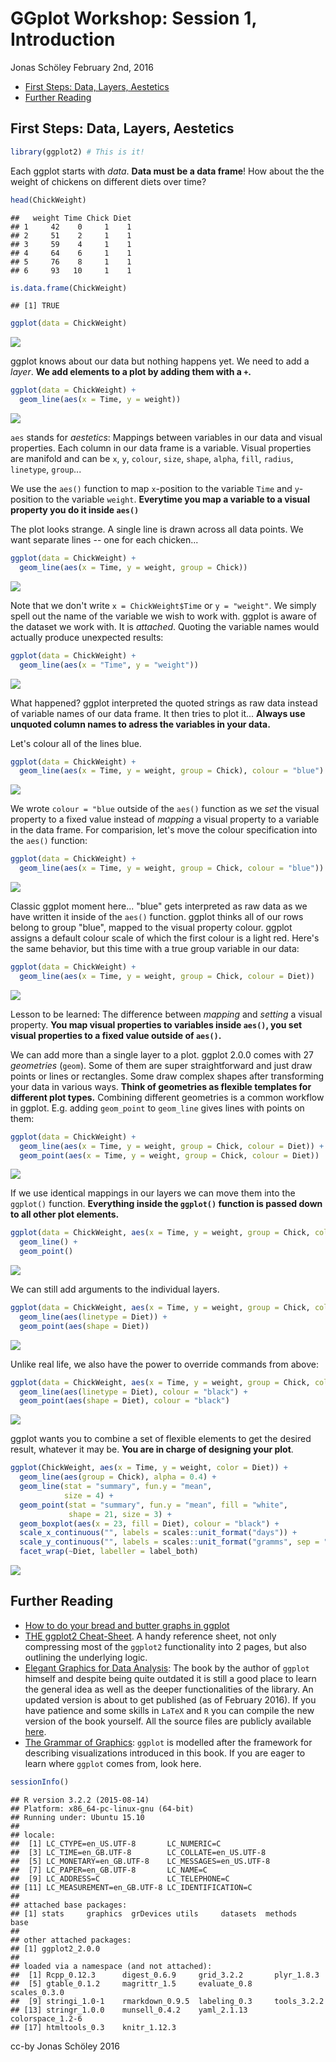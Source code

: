 GGplot Workshop: Session 1, Introduction
================
Jonas Schöley
February 2nd, 2016

-   [First Steps: Data, Layers, Aestetics](#first-steps-data-layers-aestetics)
-   [Further Reading](#further-reading)

First Steps: Data, Layers, Aestetics
------------------------------------

``` r
library(ggplot2) # This is it!
```

Each ggplot starts with *data*. **Data must be a data frame**! How about the the weight of chickens on different diets over time?

``` r
head(ChickWeight)
```

    ##   weight Time Chick Diet
    ## 1     42    0     1    1
    ## 2     51    2     1    1
    ## 3     59    4     1    1
    ## 4     64    6     1    1
    ## 5     76    8     1    1
    ## 6     93   10     1    1

``` r
is.data.frame(ChickWeight)
```

    ## [1] TRUE

``` r
ggplot(data = ChickWeight)
```

![](2016-02-02-session1-introduction_files/figure-markdown_github/unnamed-chunk-2-1.png)

ggplot knows about our data but nothing happens yet. We need to add a *layer*. **We add elements to a plot by adding them with a `+`.**

``` r
ggplot(data = ChickWeight) +
  geom_line(aes(x = Time, y = weight))
```

![](2016-02-02-session1-introduction_files/figure-markdown_github/unnamed-chunk-3-1.png)

`aes` stands for *aestetics*: Mappings between variables in our data and visual properties. Each column in our data frame is a variable. Visual properties are manifold and can be `x`, `y`, `colour`, `size`, `shape`, `alpha`, `fill`, `radius`, `linetype`, `group`...

We use the `aes()` function to map `x`-position to the variable `Time` and `y`-position to the variable `weight`. **Everytime you map a variable to a visual property you do it inside `aes()`**

The plot looks strange. A single line is drawn across all data points. We want separate lines -- one for each chicken...

``` r
ggplot(data = ChickWeight) +
  geom_line(aes(x = Time, y = weight, group = Chick))
```

![](2016-02-02-session1-introduction_files/figure-markdown_github/unnamed-chunk-4-1.png)

Note that we don't write `x = ChickWeight$Time` or `y = "weight"`. We simply spell out the name of the variable we wish to work with. ggplot is aware of the dataset we work with. It is *attached*. Quoting the variable names would actually produce unexpected results:

``` r
ggplot(data = ChickWeight) +
  geom_line(aes(x = "Time", y = "weight"))
```

![](2016-02-02-session1-introduction_files/figure-markdown_github/unnamed-chunk-5-1.png)

What happened? ggplot interpreted the quoted strings as raw data instead of variable names of our data frame. It then tries to plot it... **Always use unquoted column names to adress the variables in your data.**

Let's colour all of the lines blue.

``` r
ggplot(data = ChickWeight) +
  geom_line(aes(x = Time, y = weight, group = Chick), colour = "blue")
```

![](2016-02-02-session1-introduction_files/figure-markdown_github/unnamed-chunk-6-1.png)

We wrote `colour = "blue` outside of the `aes()` function as we *set* the visual property to a fixed value instead of *mapping* a visual property to a variable in the data frame. For comparision, let's move the colour specification into the `aes()` function:

``` r
ggplot(data = ChickWeight) +
  geom_line(aes(x = Time, y = weight, group = Chick, colour = "blue"))
```

![](2016-02-02-session1-introduction_files/figure-markdown_github/unnamed-chunk-7-1.png)

Classic ggplot moment here... "blue" gets interpreted as raw data as we have written it inside of the `aes()` function. ggplot thinks all of our rows belong to group "blue", mapped to the visual property colour. ggplot assigns a default colour scale of which the first colour is a light red. Here's the same behavior, but this time with a true group variable in our data:

``` r
ggplot(data = ChickWeight) +
  geom_line(aes(x = Time, y = weight, group = Chick, colour = Diet))
```

![](2016-02-02-session1-introduction_files/figure-markdown_github/unnamed-chunk-8-1.png)

Lesson to be learned: The difference between *mapping* and *setting* a visual property. **You map visual properties to variables inside `aes()`, you set visual properties to a fixed value outside of `aes()`.**

We can add more than a single layer to a plot. ggplot 2.0.0 comes with 27 *geometries* (`geom`). Some of them are super straightforward and just draw points or lines or rectangles. Some draw complex shapes after transforming your data in various ways. **Think of geometries as flexible templates for different plot types.** Combining different geometries is a common workflow in ggplot. E.g. adding `geom_point` to `geom_line` gives lines with points on them:

``` r
ggplot(data = ChickWeight) +
  geom_line(aes(x = Time, y = weight, group = Chick, colour = Diet)) +
  geom_point(aes(x = Time, y = weight, group = Chick, colour = Diet))
```

![](2016-02-02-session1-introduction_files/figure-markdown_github/unnamed-chunk-9-1.png)

If we use identical mappings in our layers we can move them into the `ggplot()` function. **Everything inside the `ggplot()` function is passed down to all other plot elements.**

``` r
ggplot(data = ChickWeight, aes(x = Time, y = weight, group = Chick, colour = Diet)) +
  geom_line() +
  geom_point()
```

![](2016-02-02-session1-introduction_files/figure-markdown_github/unnamed-chunk-10-1.png)

We can still add arguments to the individual layers.

``` r
ggplot(data = ChickWeight, aes(x = Time, y = weight, group = Chick, colour = Diet)) +
  geom_line(aes(linetype = Diet)) +
  geom_point(aes(shape = Diet))
```

![](2016-02-02-session1-introduction_files/figure-markdown_github/unnamed-chunk-11-1.png)

Unlike real life, we also have the power to override commands from above:

``` r
ggplot(data = ChickWeight, aes(x = Time, y = weight, group = Chick, colour = Diet)) +
  geom_line(aes(linetype = Diet), colour = "black") +
  geom_point(aes(shape = Diet), colour = "black")
```

![](2016-02-02-session1-introduction_files/figure-markdown_github/unnamed-chunk-12-1.png)

ggplot wants you to combine a set of flexible elements to get the desired result, whatever it may be. **You are in charge of designing your plot**.

``` r
ggplot(ChickWeight, aes(x = Time, y = weight, color = Diet)) +
  geom_line(aes(group = Chick), alpha = 0.4) +
  geom_line(stat = "summary", fun.y = "mean",
            size = 4) +
  geom_point(stat = "summary", fun.y = "mean", fill = "white",
             shape = 21, size = 3) +
  geom_boxplot(aes(x = 23, fill = Diet), colour = "black") +
  scale_x_continuous("", labels = scales::unit_format("days")) +
  scale_y_continuous("", labels = scales::unit_format("gramms", sep = "\n")) +
  facet_wrap(~Diet, labeller = label_both)
```

![](2016-02-02-session1-introduction_files/figure-markdown_github/unnamed-chunk-13-1.png)

Further Reading
---------------

-   [How to do your bread and butter graphs in ggplot](http://www.cookbook-r.com/Graphs/)
-   [THE ggplot2 Cheat-Sheet](https://www.rstudio.com/wp-content/uploads/2015/03/ggplot2-cheatsheet.pdf). A handy reference sheet, not only compressing most of the `ggplot2` functionality into 2 pages, but also outlining the underlying logic.
-   [Elegant Graphics for Data Analysis](https://www.springer.com/us/book/9780387981406): The book by the author of `ggplot` himself and despite being quite outdated it is still a good place to learn the general idea as well as the deeper functionalities of the library. An updated version is about to get published (as of February 2016). If you have patience and some skills in `LaTeX` and `R` you can compile the new version of the book yourself. All the source files are publicly available [here](https://github.com/hadley/ggplot2-book).
-   [The Grammar of Graphics](https://www.springer.com/us/book/9780387245447): `ggplot` is modelled after the framework for describing visualizations introduced in this book. If you are eager to learn where `ggplot` comes from, look here.

``` r
sessionInfo()
```

    ## R version 3.2.2 (2015-08-14)
    ## Platform: x86_64-pc-linux-gnu (64-bit)
    ## Running under: Ubuntu 15.10
    ## 
    ## locale:
    ##  [1] LC_CTYPE=en_US.UTF-8       LC_NUMERIC=C              
    ##  [3] LC_TIME=en_GB.UTF-8        LC_COLLATE=en_US.UTF-8    
    ##  [5] LC_MONETARY=en_GB.UTF-8    LC_MESSAGES=en_US.UTF-8   
    ##  [7] LC_PAPER=en_GB.UTF-8       LC_NAME=C                 
    ##  [9] LC_ADDRESS=C               LC_TELEPHONE=C            
    ## [11] LC_MEASUREMENT=en_GB.UTF-8 LC_IDENTIFICATION=C       
    ## 
    ## attached base packages:
    ## [1] stats     graphics  grDevices utils     datasets  methods   base     
    ## 
    ## other attached packages:
    ## [1] ggplot2_2.0.0
    ## 
    ## loaded via a namespace (and not attached):
    ##  [1] Rcpp_0.12.3      digest_0.6.9     grid_3.2.2       plyr_1.8.3      
    ##  [5] gtable_0.1.2     magrittr_1.5     evaluate_0.8     scales_0.3.0    
    ##  [9] stringi_1.0-1    rmarkdown_0.9.5  labeling_0.3     tools_3.2.2     
    ## [13] stringr_1.0.0    munsell_0.4.2    yaml_2.1.13      colorspace_1.2-6
    ## [17] htmltools_0.3    knitr_1.12.3

cc-by Jonas Schöley 2016
